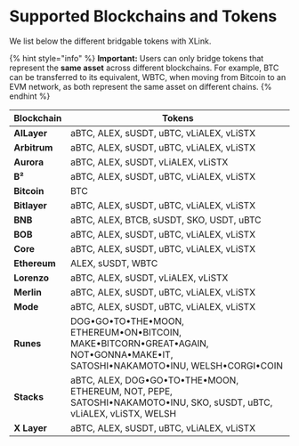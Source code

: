 # Supported Blockchains and Tokens 

We list below the different bridgable tokens with XLink. 

{% hint style="info" %}
**Important:** Users can only bridge tokens that represent the **same asset** across different blockchains. For example, BTC can be transferred to its equivalent, WBTC, when moving from Bitcoin to an EVM network, as both represent the same asset on different chains.
{% endhint %}

| **Blockchain** | **Tokens**                                                                                                        |
|----------------|-------------------------------------------------------------------------------------------------------------------|
| **AILayer**    | aBTC, ALEX, sUSDT, uBTC, vLiALEX, vLiSTX                                                                           |
| **Arbitrum**   | aBTC, ALEX, sUSDT, uBTC, vLiALEX, vLiSTX                                                                           |
| **Aurora**     | aBTC, ALEX, sUSDT, vLiALEX, vLiSTX                                                                                 |
| **B²**         | aBTC, ALEX, sUSDT, uBTC, vLiALEX, vLiSTX                                                                           |
| **Bitcoin**    | BTC                                                                                                                |
| **Bitlayer**   | aBTC, ALEX, sUSDT, uBTC, vLiALEX, vLiSTX                                                                           |
| **BNB**        | aBTC, ALEX, BTCB, sUSDT, SKO, USDT, uBTC                                                                            |
| **BOB**        | aBTC, ALEX, sUSDT, uBTC, vLiALEX, vLiSTX                                                                           |
| **Core**       | aBTC, ALEX, sUSDT, uBTC, vLiALEX, vLiSTX                                                                           |
| **Ethereum**   | ALEX, sUSDT, WBTC                                                                                                  |
| **Lorenzo**    | aBTC, ALEX, sUSDT, vLiALEX, vLiSTX                                                                                 |
| **Merlin**     | aBTC, ALEX, sUSDT, uBTC, vLiALEX, vLiSTX                                                                           |
| **Mode**       | aBTC, ALEX, sUSDT, uBTC, vLiALEX, vLiSTX                                                                           |
| **Runes**      | DOG•GO•TO•THE•MOON, ETHEREUM•ON•BITCOIN, MAKE•BITCORN•GREAT•AGAIN, NOT•GONNA•MAKE•IT, SATOSHI•NAKAMOTO•INU, WELSH•CORGI•COIN |
| **Stacks**     | aBTC, ALEX, DOG•GO•TO•THE•MOON, ETHEREUM, NOT, PEPE, SATOSHI•NAKAMOTO•INU, SKO, sUSDT, uBTC, vLiALEX, vLiSTX, WELSH  |
| **X Layer**    | aBTC, ALEX, sUSDT, uBTC, vLiALEX, vLiSTX                                                                           |

